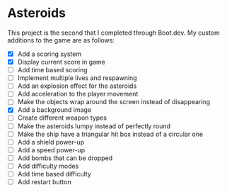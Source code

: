# Asteroids

This project is the second that I completed through Boot.dev. My custom additions to the game are as follows:

- [X] Add a scoring system
- [X] Display current score in game
- [ ] Add time based scoring
- [ ] Implement multiple lives and respawning
- [ ] Add an explosion effect for the asteroids
- [ ] Add acceleration to the player movement
- [ ] Make the objects wrap around the screen instead of disappearing
- [X] Add a background image
- [ ] Create different weapon types
- [ ] Make the asteroids lumpy instead of perfectly round
- [ ] Make the ship have a triangular hit box instead of a circular one
- [ ] Add a shield power-up
- [ ] Add a speed power-up
- [ ] Add bombs that can be dropped
- [ ] Add difficulty modes
- [ ] Add time based difficulty
- [ ] Add restart button
